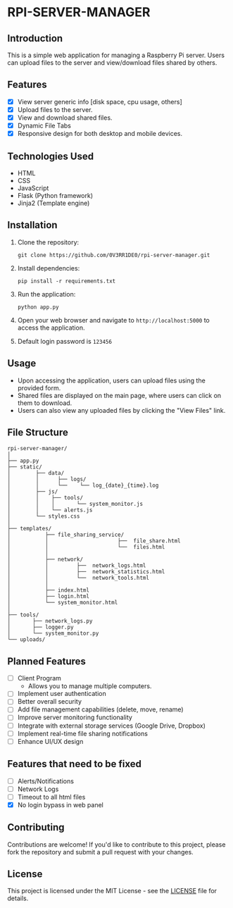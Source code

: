 # RPI-SERVER-MANAGER

## Introduction
This is a simple web application for managing a Raspberry Pi server. Users can upload files to the server and view/download files shared by others.

## Features
- [x] View server generic info [disk space, cpu usage, others]
- [x] Upload files to the server.
- [x] View and download shared files.
- [x] Dynamic File Tabs
- [x] Responsive design for both desktop and mobile devices.

## Technologies Used
- HTML
- CSS
- JavaScript
- Flask (Python framework)
- Jinja2 (Template engine)

## Installation
1. Clone the repository:
    ```
    git clone https://github.com/0V3RR1DE0/rpi-server-manager.git
    ```

2. Install dependencies:
    ```
    pip install -r requirements.txt
    ```

3. Run the application:
    ```
    python app.py
    ```

4. Open your web browser and navigate to `http://localhost:5000` to access the application.

5. Default login password is `123456`

## Usage
- Upon accessing the application, users can upload files using the provided form.
- Shared files are displayed on the main page, where users can click on them to download.
- Users can also view any uploaded files by clicking the "View Files" link.

## File Structure
```
rpi-server-manager/
│
├── app.py
├── static/
│        ├── data/
│        │      ├── logs/
│        │      └──    └── log_{date}_{time}.log
│        ├── js/
│        │    ├── tools/
│        │    │       └── system_monitor.js
│        │    └── alerts.js
│        └── styles.css
│
├── templates/
│           ├── file_sharing_service/
│           │                      ├──  file_share.html
│           │                      └──  files.html
│           │
│           ├── network/
│           │         ├──  network_logs.html
│           │         ├──  network_statistics.html
│           │         └──  network_tools.html
│           │
│           ├── index.html
│           ├── login.html
│           └── system_monitor.html
│
├── tools/
│       ├── network_logs.py
│       ├── logger.py
│       └── system_monitor.py
└── uploads/
```

## Planned Features
- [ ] Client Program
    - Allows you to manage multiple computers.
- [ ] Implement user authentication
- [ ] Better overall security
- [ ] Add file management capabilities (delete, move, rename)
- [ ] Improve server monitoring functionality
- [ ] Integrate with external storage services (Google Drive, Dropbox)
- [ ] Implement real-time file sharing notifications
- [ ] Enhance UI/UX design

## Features that need to be fixed
- [ ] Alerts/Notifications
- [ ] Network Logs
- [ ] Timeout to all html files
- [x] No login bypass in web panel

## Contributing
Contributions are welcome! If you'd like to contribute to this project, please fork the repository and submit a pull request with your changes.

## License
This project is licensed under the MIT License - see the [LICENSE](LICENSE) file for details.
